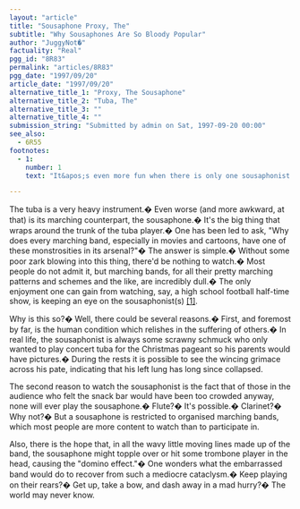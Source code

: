 ```yaml
---
layout: "article"
title: "Sousaphone Proxy, The"
subtitle: "Why Sousaphones Are So Bloody Popular"
author: "JuggyNot�"
factuality: "Real"
pgg_id: "8R83"
permalink: "articles/8R83"
pgg_date: "1997/09/20"
article_date: "1997/09/20"
alternative_title_1: "Proxy, The Sousaphone"
alternative_title_2: "Tuba, The"
alternative_title_3: ""
alternative_title_4: ""
submission_string: "Submitted by admin on Sat, 1997-09-20 00:00"
see_also:
  - 6R55
footnotes: 
  - 1:
    number: 1
    text: "It&apos;s even more fun when there is only one sousaphonist.� (S)he is the ��� only one that must suffer."

---
```

<div>
<p>The tuba is a very heavy instrument.� Even worse (and more awkward, at that) is its marching counterpart, the sousaphone.� It's the big thing that wraps around the trunk of the tuba player.� One has been led to ask, "Why does every marching band, especially in movies and cartoons, have one of these monstrosities in its arsenal?"� The answer is simple.� Without some poor zark blowing into this thing, there'd be nothing to watch.� Most people do not admit it, but marching bands, for all their pretty marching patterns and schemes and the like, are incredibly dull.� The only enjoyment one can gain from watching, say, a high school football half-time show, is keeping an eye on the sousaphonist(s) <a href="#footnote-body.1" name="footnote-link.1" class="footnote-link">[1]</a>.</p>
<p>Why is this so?� Well, there could be several reasons.� First, and foremost by far, is the human condition which relishes in the suffering of others.� In real life, the sousaphonist is always some scrawny schmuck who only wanted to play concert tuba for the Christmas pageant so his parents would have pictures.� During the rests it is possible to see the wincing grimace across his pate, indicating that his left lung has long since collapsed.</p>
<p>The second reason to watch the sousaphonist is the fact that of those in the audience who felt the snack bar would have been too crowded anyway, none will ever play the sousaphone.� Flute?� It's possible.� Clarinet?� Why not?� But a sousaphone is restricted to organised marching bands, which most people are more content to watch than to participate in.</p>
<p>Also, there is the hope that, in all the wavy little moving lines made up of the band, the sousaphone might topple over or hit some trombone player in the head, causing the "domino effect."� One wonders what the embarrassed band would do to recover from such a mediocre cataclysm.� Keep playing on their rears?� Get up, take a bow, and dash away in a mad hurry?� The world may never know.</p>
</div>
